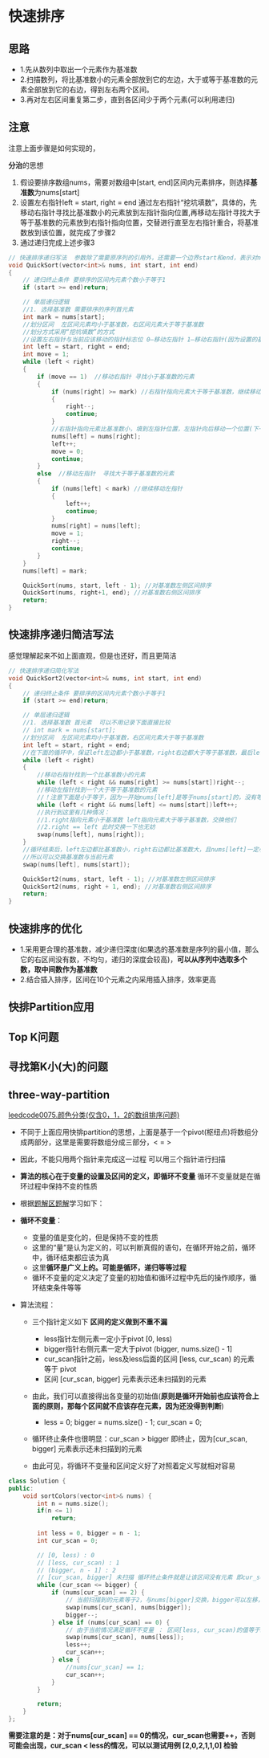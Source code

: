 <p id="快速排序"></p>

# 快速排序  


## 思路  

* 1.先从数列中取出一个元素作为基准数
* 2.扫描数列，将比基准数小的元素全部放到它的左边，大于或等于基准数的元素全部放到它的右边，得到左右两个区间。
* 3.再对左右区间重复第二步，直到各区间少于两个元素(可以利用递归)  



## 注意  

注意上面步骤是如何实现的，

**分治**的思想

1. 假设要排序数组nums，需要对数组中[start, end]区间内元素排序，则选择**基准数**为nums[start]
2. 设置左右指针left = start, right = end 通过左右指针“挖坑填数”，具体的，先移动右指针寻找比基准数小的元素放到左指针指向位置,再移动左指针寻找大于等于基准数的元素放到右指针指向位置，交替进行直至左右指针重合，将基准数放到该位置，就完成了步骤2
3. 通过递归完成上述步骤3



```cpp
// 快速排序递归写法  参数除了需要原序列的引用外，还需要一个边界start和end，表示对nums中[start,end]区间的元素排序 
void QuickSort(vector<int>& nums, int start, int end)
{
	// 递归终止条件 要排序的区间内元素个数小于等于1  
	if (start >= end)return;

	// 单层递归逻辑  
	//1. 选择基准数 需要排序的序列首元素
	int mark = nums[start];
	//划分区间  左区间元素均小于基准数，右区间元素大于等于基准数  
	//划分方式采用“挖坑填数”的方式 
	//设置左右指针与当前应该移动的指针标志位 0—移动左指针 1—移动右指针(因为设置的基准数为nums[0],所以先移动右指针找比基准数小的元素)
	int left = start, right = end;
	int move = 1;
	while (left < right)
	{
		if (move == 1)  //移动右指针 寻找小于基准数的元素
		{
			if (nums[right] >= mark) //右指针指向元素大于等于基准数，继续移动右指针
			{	
				right--;
				continue;
			}
			//右指针指向元素比基准数小，填到左指针位置，左指针向后移动一个位置(下一次找比基准数大的元素的起始位置，left不移动，nums[left]位置一定比基准数小，还得多判断一
			nums[left] = nums[right];
			left++;
			move = 0;
			continue;
		}
		else  //移动左指针  寻找大于等于基准数的元素
		{
			if (nums[left] < mark) //继续移动左指针
			{
				left++;
				continue;
			}
			nums[right] = nums[left];
			move = 1;
			right--;
			continue;
		}
	}
	nums[left] = mark;

	QuickSort(nums, start, left - 1); //对基准数左侧区间排序
	QuickSort(nums, right+1, end); //对基准数右侧区间排序
	return;
}
```

## 快速排序递归简洁写法 

感觉理解起来不如上面直观，但是也还好，而且更简洁

```cpp
// 快速排序递归简化写法
void QuickSort2(vector<int>& nums, int start, int end)
{
	// 递归终止条件 要排序的区间内元素个数小于等于1  
	if (start >= end)return;

	// 单层递归逻辑  
	//1. 选择基准数 首元素  可以不用记录下面直接比较
	// int mark = nums[start];
	//划分区间  左区间元素均小于基准数，右区间元素大于等于基准数  
	int left = start, right = end;
	//在下面的循环中，保证left左边都小于基准数，right右边都大于等于基准数，最后left与right相遇后将基准数放在他们指向位置即可
	while (left < right)
	{
		//移动右指针找到一个比基准数小的元素 
		while (left < right && nums[right] >= nums[start])right--;
		//移动左指针找到一个大于等于基准数的元素
		//！注意下面是小于等于，因为一开始nums[left]是等于nums[start]的，没有等于的话，一开始条件就会不满足，导致基准数被换走
		while (left < right && nums[left] <= nums[start])left++;
		//执行到这里有几种情况：
		//1.right指向元素小于基准数 left指向元素大于等于基准数，交换他们
		//2.right == left 此时交换一下也无妨
		swap(nums[left], nums[right]);
	}
	//循环结束后，left左边都比基准数小，right右边都比基准数大，且nums[left]一定小于等于基准数(因为右指针right一定是找到小于基准数或者到基准数的位置才停)
	//所以可以交换基准数与当前元素
	swap(nums[left], nums[start]);

	QuickSort2(nums, start, left - 1); //对基准数左侧区间排序
	QuickSort2(nums, right + 1, end); //对基准数右侧区间排序
	return;
}
```



## 快速排序的优化  

* 1.采用更合理的基准数，减少递归深度(如果选的基准数是序列的最小值，那么它的右区间没有数，不均匀，递归的深度会较高)，**可以从序列中选取多个数，取中间数作为基准数**  
* 2.结合插入排序，区间在10个元素之内采用插入排序，效率更高



## 快排Partition应用


## Top K问题  



## 寻找第K小(大)的问题



## three-way-partition  

[leedcode0075.颜色分类(仅含0，1，2的数组排序问题)](https://leetcode-cn.com/problems/sort-colors/)  

* 不同于上面应用快排partition的思想，上面是基于一个pivot(枢纽点)将数组分成两部分，这里是需要将数组分成三部分，< = >  
* 因此，不能只用两个指针来完成这一过程  可以用三个指针进行扫描
* **算法的核心在于变量的设置及区间的定义，即循环不变量** 循环不变量就是在循环过程中保持不变的性质
* 根据[题解区题解](https://leetcode-cn.com/problems/sort-colors/solution/kuai-su-pai-xu-partition-guo-cheng-she-ji-xun-huan/)学习如下：
* **循环不变量**：
	* 变量的值是变化的，但是保持不变的性质
	* 这里的“量”是认为定义的，可以判断真假的语句，在循环开始之前，循环中，循环结束都应该为真
	* 这里**循环是广义上的。可能是循环，递归等等过程**
	* 循环不变量的定义决定了变量的初始值和循环过程中先后的操作顺序，循环结束条件等等  
	

* 算法流程：
	* 三个指针定义如下 **区间的定义做到不重不漏**
		* less指针左侧元素一定小于pivot   [0, less)
		* bigger指针右侧元素一定大于pivot (bigger, nums.size() - 1]
		* cur_scan指针之前，less及less后面的区间 [less, cur_scan) 的元素等于 pivot  
		* 区间 [cur_scan, bigger] 元素表示还未扫描到的元素 
	
	* 由此，我们可以直接得出各变量的初始值(**原则是循环开始前也应该符合上面的原则，那每个区间就不应该存在元素，因为还没得到判断**)
		* less = 0; bigger = nums.size() - 1; cur_scan = 0;
	* 循环终止条件也很明显：cur_scan > bigger 即终止，因为[cur_scan, bigger] 元素表示还未扫描到的元素
	* 由此可见，将循环不变量和区间定义好了对照着定义写就相对容易  



```cpp
class Solution {
public:
    void sortColors(vector<int>& nums) {
        int n = nums.size();
        if(n <= 1)
            return;
        
        int less = 0, bigger = n - 1;
        int cur_scan = 0;

        // [0, less) : 0
        // [less, cur_scan) : 1
        // (bigger, n - 1] : 2
        // [cur_scan, bigger] 未扫描 循环终止条件就是让该区间没有元素 即cur_scan > bigger
        while (cur_scan <= bigger) {
            if (nums[cur_scan] == 2) {
                // 当前扫描到的元素等于2，与nums[bigger]交换，bigger可以左移，但是由于换过来的元素不知道是什么，当前bigger位置元素未扫描，因此cur_scan不能动
                swap(nums[cur_scan], nums[bigger]);
                bigger--;
            } else if (nums[cur_scan] == 0) {
                // 由于当前情况满足循环不变量 ： 区间[less, cur_scan)的值等于1，所以交换后当前cur_scan位置元素等于，因此cur_scan直接++
                swap(nums[cur_scan], nums[less]);
                less++;
                cur_scan++;
            } else {
                //nums[cur_scan] == 1;
                cur_scan++;
            }
        }

        return;
    }
};
```

**需要注意的是：对于nums[cur_scan] == 0的情况，cur_scan也需要++，否则可能会出现，cur_scan < less的情况，可以以测试用例 [2,0,2,1,1,0] 检验**